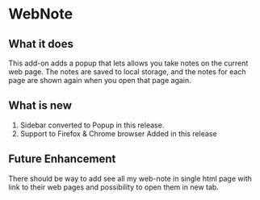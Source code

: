 # WebNote

## What it does

This add-on adds a popup that lets allows you take notes on the current web page. The notes are saved to local storage, and the notes for each page are shown again when you open that page again.

## What is new

1) Sidebar converted to Popup in this release.
2) Support to Firefox & Chrome browser Added in this release


## Future Enhancement

There should be way to add see all my web-note in single html page with link to their web pages and possibility to open them in new tab.
